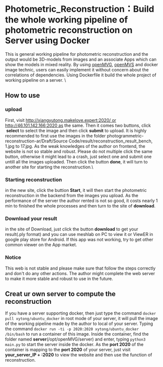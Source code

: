 #  Photometric_Reconstruction：Build the whole working pipeline of photometric reconstruction on Server using Docker
This is general working pipeline for photometric reconstruction and the output would be 3D-models from images and an associate Apps which can show the 
models in mixed reality. By using [openMVG](https://github.com/openMVG/openMVG), [openMVS](https://github.com/cdcseacave/openMVS) and docker image technic, 
users can easily implement it without concern about the correlations of dependencies. Using Dockerfile it build the whole project of working pipeline on a server. \\

## How to use
### upload
First, visit http://xiangyutong.makelove.expert:2020/ or http://46.101.142.166:2020 as the same.
Then it comes two buttons, click  **select** to select the image and then click **submit** to upload. It is highly recommended to first use the images in the folder photogrammetric-reconstruction-ar/Draft/Source Code/result/reconstruction_result_bench, 1.jpg to 17.jpg. As the weak knowledges of the author on frontend, the website is not so stable and robust. Please do not multiple click the same button, otherwise it might lead to a crash, just select one and submit one untill all the images uploaded. Then click the button **done**, it will turn to another site for starting the reconstruction.\\

### Starting reconstruction
in the new site, click the buttion **Start**, it will then start the photometric reconstruction in the backend from the images you upload. As the performance of the server the author rented is not so good, it costs nearly 1 min to finished the whole processes and then turn to the site of **download**.

### Download your result
in the site of Download, just click the button **download** to get your result(.ply format) and you can use meshlab on PC to view it or ViewER in google play store for Android. If this app was not working, try to get other common viewer on the App market.

### Notice
This web is not stable and please make sure that follow the steps correctly and don't do any other actions. The author might complete the web server to make it more stable and robust to use in the future.

## Creat ur own server to compute the reconstruction
If you have a server supporting docker, then just type the command `docker pull xytong/ubuntu_docker` in root mode of your server, it will pull the image of the working pipeline made by the author to local of your server. Typing the command `docker run -ti -p 2020:2020 xytong/ubuntu_docker /bin/bash` to run a container of this image. Inside the container, find the folder named **server**(/opt/openMVG/server) and enter, typing `python3 main.py` to start the server inside the docker. As the **port 2020** of the container is mapping to the **port 2020** of your server, just visit **your_server_IP + :2020** to view the website and then use the function of reconstruction.
